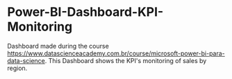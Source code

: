 # Power-BI-Dashboard-KPI-Monitoring
Dashboard made during the course https://www.datascienceacademy.com.br/course/microsoft-power-bi-para-data-science. This Dashboard shows the KPI's monitoring of sales by region.

